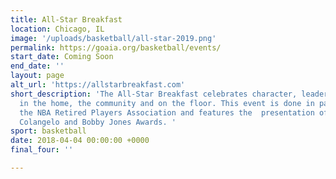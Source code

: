 ```yaml
---
title: All-Star Breakfast
location: Chicago, IL
image: '/uploads/basketball/all-star-2019.png'
permalink: https://goaia.org/basketball/events/
start_date: Coming Soon
end_date: ''
layout: page
alt_url: 'https://allstarbreakfast.com'
short_description: 'The All-Star Breakfast celebrates character, leadership and faith
  in the home, the community and on the floor. This event is done in partnership with
  the NBA Retired Players Association and features the  presentation of the Jerry
  Colangelo and Bobby Jones Awards. '
sport: basketball
date: 2018-04-04 00:00:00 +0000
final_four: ''

---
```

